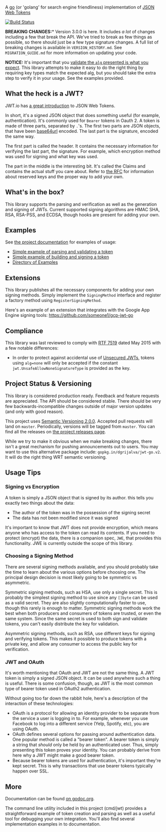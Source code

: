 A [go](http://www.golang.org) (or 'golang' for search engine friendliness) implementation of [JSON Web Tokens](http://self-issued.info/docs/draft-ietf-oauth-json-web-token.html)

[![Build Status](https://travis-ci.org/dgrijalva/jwt-go.svg?branch=master)](https://travis-ci.org/dgrijalva/jwt-go)

**BREAKING CHANGES:*** Version 3.0.0 is here. It includes _a lot_ of changes including a few that break the API.  We've tried to break as few things as possible, so there should just be a few type signature changes.  A full list of breaking changes is available in `VERSION_HISTORY.md`.  See `MIGRATION_GUIDE.md` for more information on updating your code.

**NOTICE:** It's important that you [validate the `alg` presented is what you expect](https://auth0.com/blog/2015/03/31/critical-vulnerabilities-in-json-web-token-libraries/). This library attempts to make it easy to do the right thing by requiring key types match the expected alg, but you should take the extra step to verify it in your usage.  See the examples provided.


## What the heck is a JWT?

JWT.io has [a great introduction](https://jwt.io/introduction) to JSON Web Tokens.

In short, it's a signed JSON object that does something useful (for example, authentication).  It's commonly used for `Bearer` tokens in Oauth 2.  A token is made of three parts, separated by `.`'s.  The first two parts are JSON objects, that have been [base64url](http://tools.ietf.org/html/rfc4648) encoded.  The last part is the signature, encoded the same way.

The first part is called the header.  It contains the necessary information for verifying the last part, the signature.  For example, which encryption method was used for signing and what key was used.

The part in the middle is the interesting bit.  It's called the Claims and contains the actual stuff you care about.  Refer to [the RFC](http://self-issued.info/docs/draft-jones-json-web-token.html) for information about reserved keys and the proper way to add your own.

## What's in the box?

This library supports the parsing and verification as well as the generation and signing of JWTs.  Current supported signing algorithms are HMAC SHA, RSA, RSA-PSS, and ECDSA, though hooks are present for adding your own.

## Examples

See [the project documentation](https://godoc.org/github.com/dgrijalva/jwt-go) for examples of usage:

* [Simple example of parsing and validating a token](https://godoc.org/github.com/dgrijalva/jwt-go#example-Parse--Hmac)
* [Simple example of building and signing a token](https://godoc.org/github.com/dgrijalva/jwt-go#example-New--Hmac)
* [Directory of Examples](https://godoc.org/github.com/dgrijalva/jwt-go#pkg-examples)

## Extensions

This library publishes all the necessary components for adding your own signing methods.  Simply implement the `SigningMethod` interface and register a factory method using `RegisterSigningMethod`.  

Here's an example of an extension that integrates with the Google App Engine signing tools: https://github.com/someone1/gcp-jwt-go

## Compliance

This library was last reviewed to comply with [RTF 7519](http://www.rfc-editor.org/info/rfc7519) dated May 2015 with a few notable differences: 

* In order to protect against accidental use of [Unsecured JWTs](http://self-issued.info/docs/draft-ietf-oauth-json-web-token.html#UnsecuredJWT), tokens using `alg=none` will only be accepted if the constant `jwt.UnsafeAllowNoneSignatureType` is provided as the key.

## Project Status & Versioning

This library is considered production ready.  Feedback and feature requests are appreciated.  The API should be considered stable.  There should be very few backwards-incompatible changes outside of major version updates (and only with good reason).

This project uses [Semantic Versioning 2.0.0](http://semver.org).  Accepted pull requests will land on `master`.  Periodically, versions will be tagged from `master`.  You can find all the releases on [the project releases page](https://github.com/dgrijalva/jwt-go/releases).

While we try to make it obvious when we make breaking changes, there isn't a great mechanism for pushing announcements out to users.  You may want to use this alternative package include: `gopkg.in/dgrijalva/jwt-go.v2`.  It will do the right thing WRT semantic versioning.

## Usage Tips

### Signing vs Encryption

A token is simply a JSON object that is signed by its author. this tells you exactly two things about the data:

* The author of the token was in the possession of the signing secret
* The data has not been modified since it was signed

It's important to know that JWT does not provide encryption, which means anyone who has access to the token can read its contents. If you need to protect (encrypt) the data, there is a companion spec, `JWE`, that provides this functionality. JWE is currently outside the scope of this library.

### Choosing a Signing Method

There are several signing methods available, and you should probably take the time to learn about the various options before choosing one.  The principal design decision is most likely going to be symmetric vs asymmetric.

Symmetric signing methods, such as HSA, use only a single secret. This is probably the simplest signing method to use since any `[]byte` can be used as a valid secret. They are also slightly computationally faster to use, though this rarely is enough to matter. Symmetric signing methods work the best when both producers and consumers of tokens are trusted, or even the same system. Since the same secret is used to both sign and validate tokens, you can't easily distribute the key for validation.

Asymmetric signing methods, such as RSA, use different keys for signing and verifying tokens. This makes it possible to produce tokens with a private key, and allow any consumer to access the public key for verification.

### JWT and OAuth

It's worth mentioning that OAuth and JWT are not the same thing. A JWT token is simply a signed JSON object. It can be used anywhere such a thing is useful. There is some confusion, though, as JWT is the most common type of bearer token used in OAuth2 authentication.

Without going too far down the rabbit hole, here's a description of the interaction of these technologies:

* OAuth is a protocol for allowing an identity provider to be separate from the service a user is logging in to.  For example, whenever you use Facebook to log into a different service (Yelp, Spotify, etc), you are using OAuth.
* OAuth defines several options for passing around authentication data. One popular method is called a "bearer token". A bearer token is simply a string that _should_ only be held by an authenticated user. Thus, simply presenting this token proves your identity. You can probably derive from here why a JWT might make a good bearer token.
* Because bearer tokens are used for authentication, it's important they're kept secret. This is why transactions that use bearer tokens typically happen over SSL.
 
## More

Documentation can be found [on godoc.org](http://godoc.org/github.com/dgrijalva/jwt-go).

The command line utility included in this project (cmd/jwt) provides a straightforward example of token creation and parsing as well as a useful tool for debugging your own integration.  You'll also find several implementation examples in to documentation.
